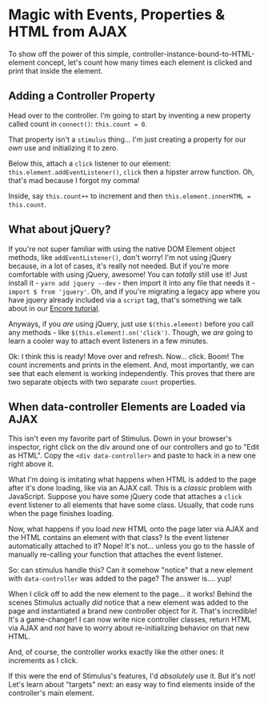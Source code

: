 # Magic with Events, Properties & HTML from AJAX

To show off the power of this simple, controller-instance-bound-to-HTML-element
concept, let's count how many times each element is clicked and print that inside
the element.

## Adding a Controller Property

Head over to the controller. I'm going to start by inventing a new property called
count in `connect()`: `this.count = 0`.

That property isn't a `stimulus` thing... I'm just creating a property for our
*own* use and initializing it to zero.

Below this, attach a `click` listener to our element:
`this.element.addEventListener()`, `click` then a hipster arrow function. Oh, that's
mad because I forgot my comma!

Inside, say `this.count++` to increment and then
`this.element.innerHTML = this.count`.

## What about jQuery?

If you're not super familiar with using the native DOM Element object methods, like
`addEventListener()`, don't worry! I'm not using jQuery because, in a lot of cases,
it's really not needed. But if you're more comfortable with using jQuery, awesome!
You can *totally* still use it! Just install it - `yarn add jquery --dev` - then
import it into any file that needs it - `import $ from 'jquery'`. Oh, and if you're
migrating a legacy app where you have jquery already included via a `script` tag,
that's something we talk about in our [Encore tutorial](https://symfonycasts.com/screencast/webpack-encore/external-libs).

Anyways, if you *are* using jQuery, just use `$(this.element)` before you call any
methods - like `$(this.element).on('click')`. Though, we *are* going to learn a cooler
way to attach event listeners in a few minutes.

Ok: I think this is ready! Move over and refresh. Now... click. Boom! The count
increments and prints in the element. And, most importantly, we can see that each
element is working independently. This proves that there are two separate objects
with two separate `count` properties.

## When data-controller Elements are Loaded via AJAX

This isn't even my favorite part of Stimulus. Down in your browser's inspector,
right click on the div around one of our controllers and go to "Edit as HTML".
Copy the `<div data-controller>` and paste to hack in a new one right above it.

What I'm doing is imitating what happens when HTML is added to the page after
it's done loading, like via an AJAX call. This is a *classic* problem with JavaScript.
Suppose you have some jQuery code that attaches a `click` event listener to all
elements that have some class. Usually, that code runs when the page finishes
loading.

Now, what happens if you load *new* HTML onto the page later via AJAX and the
HTML contains an element with that class? Is the event listener automatically
attached to it? Nope! It's not... unless you go to the hassle of manually re-calling
your function that attaches the event listener.

So: can stimulus handle this? Can it somehow "notice" that a new element with
`data-controller` was added to the page? The answer is.... yup!

When I click off to add the new element to the page... it works! Behind the
scenes Stimulus actually *did* notice that a new element was added to the page and
instantiated a brand new controller object for it. That's incredible! It's
a game-changer! I can now write nice controller classes, return HTML via AJAX and
*not* have to worry about re-initializing behavior on that new HTML.

And, of course, the controller works exactly like the other ones: it increments as
I click.

If this were the end of Stimulus's features, I'd *absolutely* use it. But it's not!
Let's learn about "targets" next: an easy way to find elements inside of the
controller's main element.
